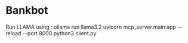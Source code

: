 # Bankbot
Run LLAMA using :
ollama run llama3.2
uvicorn mcp_server.main:app --reload --port 8000
python3 client.py
